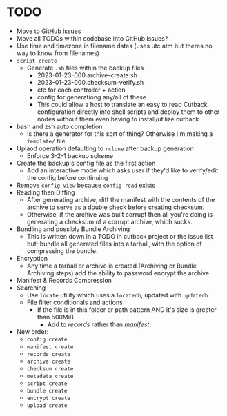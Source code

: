 # TODO

* Move to GitHub issues
* Move all TODOs within codebase into GitHub issues?
* Use time and timezone in filename dates (uses utc atm but theres no way to know from filenames)
* `script create`
  * Generate `.sh` files within the backup files
    * 2023-01-23-000.archive-create.sh
    * 2023-01-23-000.checksum-verify.sh
    * etc for each controller + action
    * config for generationg any/all of these
    * This could allow a host to translate an easy to read Cutback configuration directly into shell
      scripts and deploy them to other nodes without them even having to install/utilize cutback
* bash and zsh auto completion
  * Is there a generator for this sort of thing? Otherwise I'm making a `template/` file.
* Uplaod operation defaulting to `rclone` after backup generation
  * Enforce 3-2-1 backup scheme
* Create the backup's config file as the first action
  * Add an interactive mode which asks user if they'd like to verify/edit the config before continuing
* Remove `config view` because `config read` exists
* Reading then Diffing
  * After generating archive, diff the manifest with the contents of the archive to serve as a double check before creating checksum.
  * Otherwise, if the archive was built corrupt then all you're doing is generating a checksum of a corrupt archive, which sucks.
* Bundling and possibly Bundle Archiving
  * This is written down in a TODO in cutback project or the issue list but; bundle all generated files into a tarball, with the option of compressing the bundle.
* Encryption
  * Any time a tarball or archive is created (Archiving or Bundle Archiving steps) add the ability to password encrypt the archive
* Manifest & Records Compression
* Searching
  * Use `locate` utility which uses a `locatedb`, updated with `updatedb`
  * File filter conditionals and actions
    * If the file is in this folder or path pattern AND it's size is greater than 500MiB
      * Add to *records* rather than *manifest*
* New order:
  * `config create`
  * `manifest create`
  * `records create`
  * `archive create`
  * `checksum create`
  * `metadata create`
  * `script create`
  * `bundle create`
  * `encrypt create`
  * `upload create`

